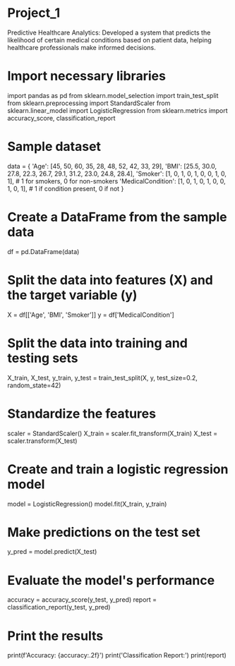 # Project_1
Predictive Healthcare Analytics: Developed a system that predicts the likelihood of certain medical conditions based on patient data, helping healthcare professionals make informed decisions.
# Import necessary libraries
import pandas as pd
from sklearn.model_selection import train_test_split
from sklearn.preprocessing import StandardScaler
from sklearn.linear_model import LogisticRegression
from sklearn.metrics import accuracy_score, classification_report

# Sample dataset 
data = {
    'Age': [45, 50, 60, 35, 28, 48, 52, 42, 33, 29],
    'BMI': [25.5, 30.0, 27.8, 22.3, 26.7, 29.1, 31.2, 23.0, 24.8, 28.4],
    'Smoker': [1, 0, 1, 0, 1, 0, 0, 1, 0, 1],  # 1 for smokers, 0 for non-smokers
    'MedicalCondition': [1, 0, 1, 0, 1, 0, 0, 1, 0, 1],  # 1 if condition present, 0 if not
}

# Create a DataFrame from the sample data
df = pd.DataFrame(data)

# Split the data into features (X) and the target variable (y)
X = df[['Age', 'BMI', 'Smoker']]
y = df['MedicalCondition']

# Split the data into training and testing sets
X_train, X_test, y_train, y_test = train_test_split(X, y, test_size=0.2, random_state=42)

# Standardize the features
scaler = StandardScaler()
X_train = scaler.fit_transform(X_train)
X_test = scaler.transform(X_test)

# Create and train a logistic regression model
model = LogisticRegression()
model.fit(X_train, y_train)

# Make predictions on the test set
y_pred = model.predict(X_test)

# Evaluate the model's performance
accuracy = accuracy_score(y_test, y_pred)
report = classification_report(y_test, y_pred)

# Print the results
print(f'Accuracy: {accuracy:.2f}')
print('Classification Report:')
print(report)
